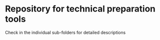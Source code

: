 # Repository for technical preparation tools

Check in the individual sub-folders for detailed descriptions
